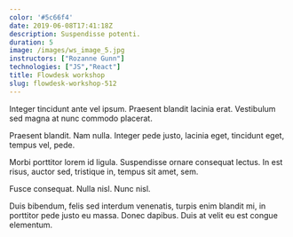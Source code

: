 ```yaml
---
color: '#5c66f4'
date: 2019-06-08T17:41:18Z
description: Suspendisse potenti.
duration: 5
image: /images/ws_image_5.jpg
instructors: ["Rozanne Gunn"]
technologies: ["JS","React"]
title: Flowdesk workshop
slug: flowdesk-workshop-512
---
```

Integer tincidunt ante vel ipsum. Praesent blandit lacinia erat. Vestibulum sed magna at nunc commodo placerat.

Praesent blandit. Nam nulla. Integer pede justo, lacinia eget, tincidunt eget, tempus vel, pede.

Morbi porttitor lorem id ligula. Suspendisse ornare consequat lectus. In est risus, auctor sed, tristique in, tempus sit amet, sem.

Fusce consequat. Nulla nisl. Nunc nisl.

Duis bibendum, felis sed interdum venenatis, turpis enim blandit mi, in porttitor pede justo eu massa. Donec dapibus. Duis at velit eu est congue elementum.
